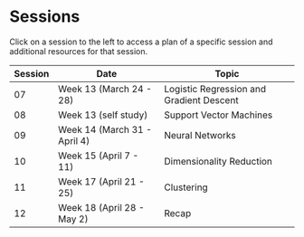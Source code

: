 # Sessions

Click on a session to the left to access a plan of a specific session and additional resources for that session.

<style>
.center-table table {
  width: 100%;
  border-collapse: collapse;
}

.center-table table th:nth-child(1),
.center-table table td:nth-child(1) {
  width: 10%;
}

.center-table table th:nth-child(2),
.center-table table td:nth-child(2) {
  width: 40%; /* Increased from 25% */
}

.center-table table th:nth-child(3),
.center-table table td:nth-child(3) {
  width: 50%; /* Decreased from 65% */
}
</style>

<div class="center-table" markdown>

| Session | Date                      | Topic         |
| ------- | -------------------------------- | ---------------- |
| 07      | Week 13 (March 24 - 28)     | Logistic Regression and Gradient Descent |
| 08      | Week 13 (self study)      | Support Vector Machines |
| 09      | Week 14 (March 31 - April 4)| Neural Networks |
| 10      | Week 15 (April 7 - 11)      | Dimensionality Reduction |
| 11      | Week 17 (April 21 - 25)     | Clustering |
| 12      | Week 18 (April 28 - May 2)  | Recap |

</div>
